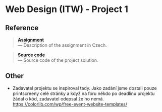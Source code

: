 <!----------------------------------------------------------------------------->

# Web Design (ITW) - Project 1

<!----------------------------------------------------------------------------->

## Reference

> [**Assignment**](assignment/assignment.pdf)<br>
> — Description of the assignment in Czech.

> [**Source code**](src/)<br>
> — Source code of the project solution.

<!----------------------------------------------------------------------------->

## Other

- Zadavatel projektu se inspiroval tady. Jako zadání jsme dostali pouze printscreeny celé stránky a když na fóru někdo po deadlinu projektu žádal o kód, zadavatel odepsal že ho nemá. https://colorlib.com/wp/free-event-website-templates/
